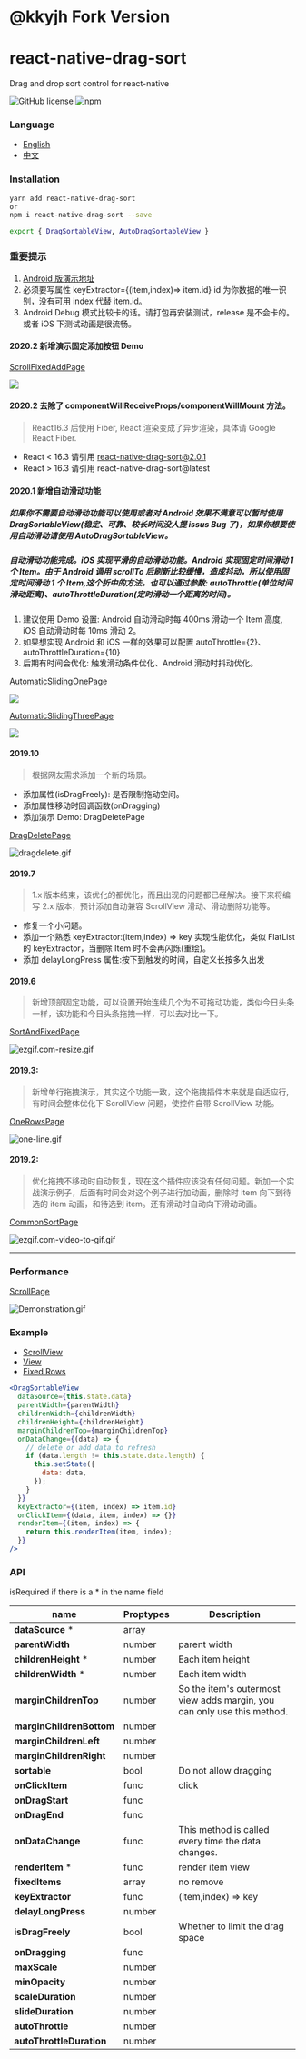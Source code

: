 # @kkyjh Fork Version

# react-native-drag-sort

Drag and drop sort control for react-native

![GitHub license](https://img.shields.io/badge/license-MIT-green.svg)
[![npm](https://img.shields.io/npm/v/react-native-drag-sort.svg?style=flat)](https://npmjs.com/package/react-native-drag-sort)

### Language

- [English](https://github.com/mochixuan/react-native-drag-sort/blob/master/README.md)
- [中文](https://github.com/mochixuan/react-native-drag-sort/blob/master/README_ZH.md)

### Installation

```bash
yarn add react-native-drag-sort
or
npm i react-native-drag-sort --save

export { DragSortableView, AutoDragSortableView }
```

### 重要提示

1. [Android 版演示地址](https://fir.im/dragsort)
2. 必须要写属性 keyExtractor={(item,index)=> item.id} id 为你数据的唯一识别，没有可用 index 代替 item.id。
3. Android Debug 模式比较卡的话。请打包再安装测试，release 是不会卡的。或者 iOS 下测试动画是很流畅。

#### 2020.2 新增演示固定添加按钮 Demo

[ScrollFixedAddPage](https://github.com/mochixuan/react-native-drag-sort/blob/master/Example/app/container/ScrollFixedAddPage.js)

![](https://user-gold-cdn.xitu.io/2020/2/10/1702ea81299f097d?w=240&h=400&f=gif&s=863218)

#### 2020.2 去除了 componentWillReceiveProps/componentWillMount 方法。

> React16.3 后使用 Fiber, React 渲染变成了异步渲染，具体请 Google React Fiber.

- React < 16.3 请引用 react-native-drag-sort@2.0.1
- React > 16.3 请引用 react-native-drag-sort@latest

#### 2020.1 新增自动滑动功能

##### 如果你不需要自动滑动功能可以使用或者对 Android 效果不满意可以暂时使用 DragSortableView(稳定、可靠、较长时间没人提 issus Bug 了)，如果你想要使用自动滑动请使用 AutoDragSortableView。

##### 自动滑动功能完成。iOS 实现平滑的自动滑动功能。Android 实现固定时间滑动 1 个 Item。由于 Android 调用 scrollTo 后刷新比较缓慢，造成抖动，所以使用固定时间滑动 1 个 Item,这个折中的方法。也可以通过参数: autoThrottle(单位时间滑动距离)、autoThrottleDuration(定时滑动一个距离的时间)。

1. 建议使用 Demo 设置: Android 自动滑动时每 400ms 滑动一个 Item 高度, iOS 自动滑动时每 10ms 滑动 2。
2. 如果想实现 Android 和 iOS 一样的效果可以配置 autoThrottle={2}、autoThrottleDuration={10}
3. 后期有时间会优化: 触发滑动条件优化、Android 滑动时抖动优化。

[AutomaticSlidingOnePage](https://github.com/mochixuan/react-native-drag-sort/blob/master/Example/app/container/AutomaticSlidingOnePage.js)

![](https://user-gold-cdn.xitu.io/2020/1/31/16ff953e160a4a8c?w=240&h=514&f=gif&s=3394945)

[AutomaticSlidingThreePage](https://github.com/mochixuan/react-native-drag-sort/blob/master/Example/app/container/AutomaticSlidingThreePage.js)

![](https://user-gold-cdn.xitu.io/2020/1/31/16ff9538f47c623a?w=240&h=514&f=gif&s=4241359)

#### 2019.10

> 根据网友需求添加一个新的场景。

- 添加属性(isDragFreely): 是否限制拖动空间。
- 添加属性移动时回调函数(onDragging)
- 添加演示 Demo: DragDeletePage

[DragDeletePage](https://github.com/mochixuan/react-native-drag-sort/blob/master/Example/app/container/DragDeletePage.js)

![dragdelete.gif](https://upload-images.jianshu.io/upload_images/2646598-4d22ddb8f92a6563.gif?imageMogr2/auto-orient/strip)

#### 2019.7

> 1.x 版本结束，该优化的都优化，而且出现的问题都已经解决。接下来将编写 2.x 版本，预计添加自动兼容 ScrollView 滑动、滑动删除功能等。

- 修复一个小问题。
- 添加一个熟悉 keyExtractor:(item,index) => key 实现性能优化，类似 FlatList 的 keyExtractor，当删除 Item 时不会再闪烁(重绘)。
- 添加 delayLongPress 属性:按下到触发的时间，自定义长按多久出发

#### 2019.6

> 新增顶部固定功能，可以设置开始连续几个为不可拖动功能，类似今日头条一样，该功能和今日头条拖拽一样，可以去对比一下。

[SortAndFixedPage](https://github.com/mochixuan/react-native-drag-sort/blob/master/Example/app/container/SortAndFixedPage.js)

![ezgif.com-resize.gif](https://upload-images.jianshu.io/upload_images/2646598-405b01d61547c972.gif?imageMogr2/auto-orient/strip)

#### 2019.3:

> 新增单行拖拽演示，其实这个功能一致，这个拖拽插件本来就是自适应行,有时间会整体优化下 ScrollView 问题，使控件自带 ScrollView 功能。

[OneRowsPage](https://github.com/mochixuan/react-native-drag-sort/blob/master/Example/app/container/OneRowsPage.js)

![one-line.gif](https://upload-images.jianshu.io/upload_images/2646598-dd17c76291514316.gif?imageMogr2/auto-orient/strip)

#### 2019.2:

> 优化拖拽不移动时自动恢复，现在这个插件应该没有任何问题。新加一个实战演示例子，后面有时间会对这个例子进行加动画，删除时 item 向下到待选的 item 动画，和待选到 item。还有滑动时自动向下滑动动画。

[CommonSortPage](https://github.com/mochixuan/react-native-drag-sort/blob/master/Example/app/container/CommonSortPage.js)

![ezgif.com-video-to-gif.gif](https://upload-images.jianshu.io/upload_images/2646598-bd118152420cc0a9.gif?imageMogr2/auto-orient/strip)

---

### Performance

[ScrollPage](https://github.com/mochixuan/react-native-drag-sort/blob/master/Example/app/container/ScrollPage.js)

![Demonstration.gif](https://upload-images.jianshu.io/upload_images/2646598-f3ece6209cb07e43.gif?imageMogr2/auto-orient/strip)

### Example

- [ScrollView](https://github.com/mochixuan/react-native-drag-sort/blob/master/Example/app/container/ScrollPage.js)
- [View](https://github.com/mochixuan/react-native-drag-sort/blob/master/Example/app/container/NonScrollPage.js)
- [Fixed Rows](https://github.com/mochixuan/react-native-drag-sort/blob/master/Example/app/container/FixedRowsPage.js)

```jsx
<DragSortableView
  dataSource={this.state.data}
  parentWidth={parentWidth}
  childrenWidth={childrenWidth}
  childrenHeight={childrenHeight}
  marginChildrenTop={marginChildrenTop}
  onDataChange={(data) => {
    // delete or add data to refresh
    if (data.length != this.state.data.length) {
      this.setState({
        data: data,
      });
    }
  }}
  keyExtractor={(item, index) => item.id}
  onClickItem={(data, item, index) => {}}
  renderItem={(item, index) => {
    return this.renderItem(item, index);
  }}
/>
```

### API

isRequired if there is a \* in the name field

| name                     | Proptypes | Description                                                             |
| ------------------------ | --------- | ----------------------------------------------------------------------- |
| **dataSource** \*        | array     |
| **parentWidth**          | number    | parent width                                                            |
| **childrenHeight** \*    | number    | Each item height                                                        |
| **childrenWidth** \*     | number    | Each item width                                                         |
| **marginChildrenTop**    | number    | So the item's outermost view adds margin, you can only use this method. |
| **marginChildrenBottom** | number    |
| **marginChildrenLeft**   | number    |
| **marginChildrenRight**  | number    |
| **sortable**             | bool      | Do not allow dragging                                                   |
| **onClickItem**          | func      | click                                                                   |
| **onDragStart**          | func      |
| **onDragEnd**            | func      |
| **onDataChange**         | func      | This method is called every time the data changes.                      |
| **renderItem** \*        | func      | render item view                                                        |
| **fixedItems**           | array     | no remove                                                               |
| **keyExtractor**         | func      | (item,index) => key                                                     |
| **delayLongPress**       | number    |
| **isDragFreely**         | bool      | Whether to limit the drag space                                         |
| **onDragging**           | func      |
| **maxScale**             | number    |
| **minOpacity**           | number    |
| **scaleDuration**        | number    |
| **slideDuration**        | number    |
| **autoThrottle**         | number    |
| **autoThrottleDuration** | number    |
